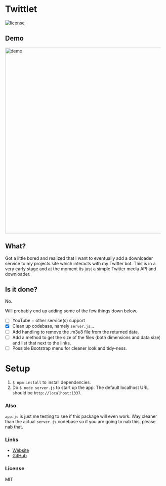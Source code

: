 # Twittlet
[![license](https://img.shields.io/badge/license-MIT_License_with_anime_exception-green.svg)](https://github.com/8cy/twittlet/blob/master/LICENSE)

## Demo
<img src="https://strelizia.cc/9p0uAzxmxqUrh4FaEAGpI4PdWrx7CgF7.gif" alt="demo" width="600px">

## What?
Got a little bored and realized that I want to eventually add a downloader service to my projects site which interacts with my Twitter bot. This is in a very early stage and at the moment its just a simple Twitter media API and downloader.

## Is it done?
No.

Will probably end up adding some of the few things down below.

- [ ] YouTube + other service(s) support
- [x] Clean up codebase, namely `server.js`...
- [ ] Add handling to remove the .m3u8 file from the returned data.
- [ ] Add a method to get the size of the files (both dimensions and data size) and list that next to the links.
- [ ] Possible Bootstrap menu for cleaner look and tidy-ness.

# Setup
1. `$ npm install` to install dependencies.
2. Do `$ node server.js` to start up the app. The default localhost URL should be `http://localhost:1337`.

### Also
`app.js` is just me testing to see if this package will even work. Way cleaner than the actual `server.js` codebase so if you are going to nab this, please nab that.

### Links
* [Website](https://kyzer.co/)
* [GitHub](https://github.com/8cy/twittlet)

### License
MIT
